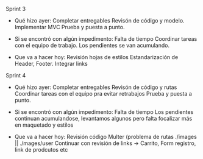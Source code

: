 Sprint 3
- Qué hizo ayer:
Completar entregables
Revisón de código y modelo.
Implementar MVC
Prueba y puesta a punto.


- Si se encontró con algún impedimento:
Falta de tiempo
Coordinar tareas con el equipo de trabajo.
Los pendientes se van acumulando.

- Que va a hacer hoy:
Revisión hojas de estilos
Estandarización de Header, Footer.
Integrar links

Sprint 4
- Qué hizo ayer:
Completar entregables
Revisón de código y rutas
Coordinar tareas con el equipo pra evitar retrabajos
Prueba y puesta a punto.

- Si se encontró con algún impedimento:
Falta de tiempo
Los pendientes continuan acumulandose, levantamos algunos pero falta focalizar más en maquetado y estilos

- Que va a hacer hoy:
Revisión código Multer (problema de rutas  ./images || ./mages/user
Continuar con revisión de links -> Carrito, Form registro, link de prodcutos etc